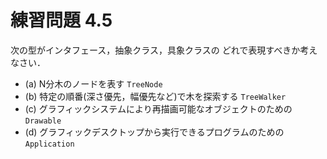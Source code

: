 # 練習問題 4.5
次の型がインタフェース，抽象クラス，具象クラスの
どれで表現すべきか考えなさい．

- (a) N分木のノードを表す `TreeNode`
- (b) 特定の順番(深さ優先，幅優先など)で木を探索する `TreeWalker`
- (c) グラフィックシステムにより再描画可能なオブジェクトのための `Drawable`
- (d) グラフィックデスクトップから実行できるプログラムのための `Application`
